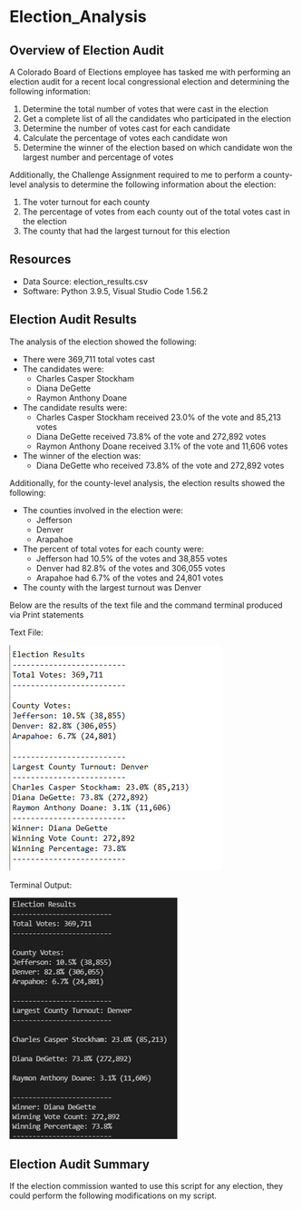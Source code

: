 # Election_Analysis

## Overview of Election Audit
A Colorado Board of Elections employee has tasked me with performing an election audit for a recent local congressional election and determining the following information:

1. Determine the total number of votes that were cast in the election
2. Get a complete list of all the candidates who participated in the election
3. Determine the number of votes cast for each candidate
4. Calculate the percentage of votes each candidate won
5. Determine the winner of the election based on which candidate won the largest number and percentage of votes

Additionally, the Challenge Assignment required to me to perform a county-level analysis to determine the following information about the election:

1. The voter turnout for each county
2. The percentage of votes from each county out of the total votes cast in the election
3. The county that had the largest turnout for this election

## Resources
- Data Source: election_results.csv
- Software: Python 3.9.5, Visual Studio Code 1.56.2

## Election Audit Results
The analysis of the election showed the following:
- There were 369,711 total votes cast
- The candidates were:
   -   Charles Casper Stockham
   -   Diana DeGette
   -   Raymon Anthony Doane
- The candidate results were:
   -   Charles Casper Stockham received 23.0% of the vote and 85,213 votes
   -   Diana DeGette received 73.8% of the vote and 272,892 votes
   -   Raymon Anthony Doane received 3.1% of the vote and 11,606 votes
- The winner of the election was:
   - Diana DeGette who received 73.8% of the vote and 272,892 votes

Additionally, for the county-level analysis, the election results showed the following:
- The counties involved in the election were:
   - Jefferson 
   - Denver
   - Arapahoe
- The percent of total votes for each county were:
   - Jefferson had 10.5% of the votes and 38,855 votes
   - Denver had 82.8% of the votes and 306,055 votes
   - Arapahoe had 6.7% of the votes and 24,801 votes
- The county with the largest turnout was Denver

Below are the results of the text file and the command terminal produced via Print statements

Text File:

![Election Results Text File](https://github.com/SethBoswell/Election_Analysis/blob/main/analysis/election_results_notepad.png)

Terminal Output:

![Election Results Terminal Output](https://github.com/SethBoswell/Election_Analysis/blob/main/analysis/election_results_terminal.png)

## Election Audit Summary
If the election commission wanted to use this script for any election, they could perform the following modifications on my script. 
